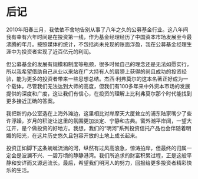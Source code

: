 # 后记

2010年阳春三月，我依依不舍地告别从事了八年之久的公募基金行业。这八年间我有幸有六年时间是在投资第一线，作为基金经理经历了中国资本市场发展至今最沸腾的年月。按照媒体的统计，不包括尚未兑现的账面浮盈，我在公募基金经理生涯中为投资者实现了近百亿元的利润。

但公募基金的发展有规模和制度等瓶颈，很多时候自己的理念还是无法如愿实行，所以我希望借助自己从业以来站在广大持有人的肩膀上获得的尚且成功的投资经验，能为更多的投资者带来一些思想总结。杰西·利弗莫尔的这本名著正好成为一个载体，尽管我们无法达到大师的高度，但我们有100多年来中外资本市场的发展提供的深度和广度，这让我们有信心，在投资的理解上比利弗莫尔那个时代能找到更多接近正确的答案。

我把新的办公室选在上海外滩边，这里相比对岸摩天大厦耸立的浦东陆家嘴少了些许浮躁，岁月的积淀让这里的氛围更加淡定、宁静和古典。窗外潮平岸阔，一望大江开，是个做投资的好地方。我想，我们的“明河”系列投资信托产品也会伴随着明媚的阳光，在这片历史悠久且包容开放的土地上成长起来。

投资正如脚下这条蜿蜒流淌的河，纵然有过风高浪急，惊涛拍岸，但最终的归属一定会是波澜不兴、一碧万顷的静静港湾。我们所追求的财富积累过程，正是这般平静和安详而又源远流长。最后，希望我们明河人的努力，回报给更多投资者精彩快乐的生活。